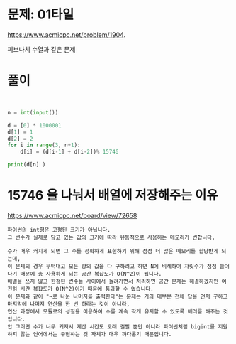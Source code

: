 # 문제: 01타일

https://www.acmicpc.net/problem/1904. 

피보나치 수열과 같은 문제

# 풀이
``` python


n = int(input())

d = [0] * 1000001
d[1] = 1
d[2] = 2
for i in range(3, n+1):
    d[i] = (d[i-1] + d[i-2])% 15746

print(d[n] )
```

# 15746 을 나눠서 배열에 저장해주는 이유
https://www.acmicpc.net/board/view/72658
```
파이썬의 int형은 고정된 크기가 아닙니다. 
그 변수가 실제로 담고 있는 값의 크기에 따라 유동적으로 사용하는 메모리가 변합니다.

수가 매우 커지게 되면 그 수를 정확하게 표현하기 위해 점점 더 많은 메모리를 할당받게 되는데, 
이 문제의 경우 무턱대고 모든 항의 값을 다 구하려고 하면 N에 비례하여 자릿수가 점점 늘어나기 때문에 총 사용하게 되는 공간 복잡도가 O(N^2)이 됩니다. 
배열을 쓰지 않고 한정된 변수들 사이에서 돌려가면서 처리하면 공간 문제는 해결하겠지만 여전히 시간 복잡도가 O(N^2)이기 때문에 통과할 수 없습니다.
이 문제와 같이 "~로 나눈 나머지를 출력한다"는 문제는 거의 대부분 전체 답을 먼저 구하고 마지막에 나머지 연산을 한 번 하라는 것이 아니라, 
연산 과정에서 모듈로의 성질을 이용하여 수를 계속 작게 유지할 수 있도록 배려를 해주는 것입니다. 
안 그러면 수가 너무 커져서 계산 시간도 오래 걸릴 뿐만 아니라 파이썬처럼 bigint를 지원하지 않는 언어에서는 구현하는 것 자체가 매우 까다롭기 때문입니다.
```
